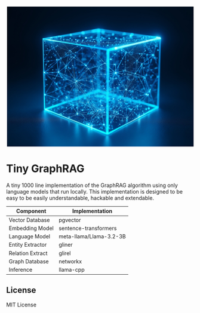 <p align="center">
  <img src=".github/logo.jpeg" alt="Tiny GraphRAG Logo" width="500"/>
</p>

# Tiny GraphRAG

A tiny 1000 line implementation of the GraphRAG algorithm using only language
models that run locally. This implementation is designed to be easy to be
easily understandable, hackable and extendable.

| Component        | Implementation        |
|-----------------|----------------------|
| Vector Database | pgvector            |
| Embedding Model | sentence-transformers |
| Language Model  | meta-llama/Llama-3.2-3B |
| Entity Extractor| gliner              |
| Relation Extract| glirel              |
| Graph Database  | networkx            |
| Inference       | llama-cpp           |

License
-------

MIT License
